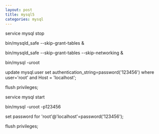 ```yaml
---
layout: post
title: mysql5
categories: mysql
---
```


service mysql stop

bin/mysqld_safe --skip-grant-tables &

bin/mysqld_safe --skip-grant-tables --skip-networking &

bin/mysql -uroot

update mysql.user set authentication_string=password('123456') where user='root' and Host = 'localhost';

flush privileges;

service mysql start

bin/mysql -uroot -p123456

set password for 'root'@'localhost'=password('123456');

flush privileges;
